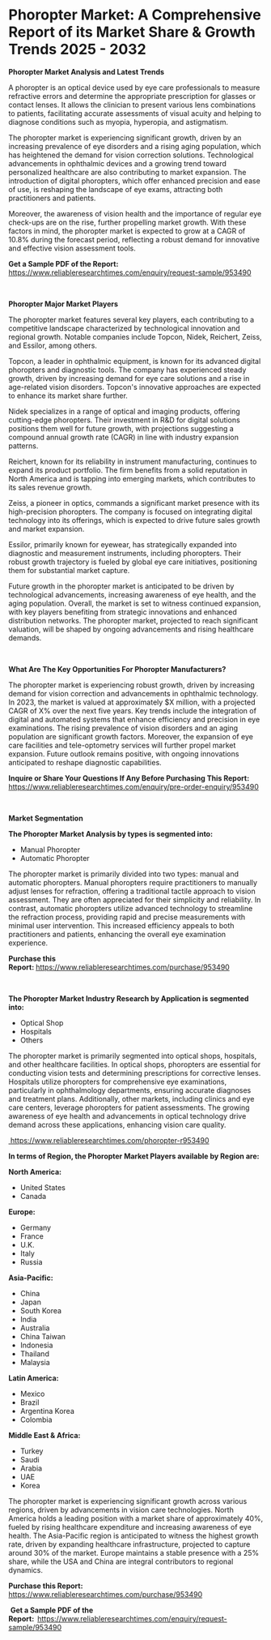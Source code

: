 <p><h1>Phoropter Market: A Comprehensive Report of its Market Share & Growth Trends 2025 - 2032</h1></p><p><strong>Phoropter Market Analysis and Latest Trends</strong></p>
<p><p>A phoropter is an optical device used by eye care professionals to measure refractive errors and determine the appropriate prescription for glasses or contact lenses. It allows the clinician to present various lens combinations to patients, facilitating accurate assessments of visual acuity and helping to diagnose conditions such as myopia, hyperopia, and astigmatism.</p><p>The phoropter market is experiencing significant growth, driven by an increasing prevalence of eye disorders and a rising aging population, which has heightened the demand for vision correction solutions. Technological advancements in ophthalmic devices and a growing trend toward personalized healthcare are also contributing to market expansion. The introduction of digital phoropters, which offer enhanced precision and ease of use, is reshaping the landscape of eye exams, attracting both practitioners and patients.</p><p>Moreover, the awareness of vision health and the importance of regular eye check-ups are on the rise, further propelling market growth. With these factors in mind, the phoropter market is expected to grow at a CAGR of 10.8% during the forecast period, reflecting a robust demand for innovative and effective vision assessment tools.</p></p>
<p><strong>Get a Sample PDF of the Report:&nbsp;</strong> <a href="https://www.reliableresearchtimes.com/enquiry/request-sample/953490?utm_campaign=2216&utm_medium=2&utm_source=Github&utm_content=ia&utm_term=18042025&utm_id=phoropter">https://www.reliableresearchtimes.com/enquiry/request-sample/953490</a></p>
<p>&nbsp;</p>
<p><strong>Phoropter Major Market Players</strong></p>
<p><p>The phoropter market features several key players, each contributing to a competitive landscape characterized by technological innovation and regional growth. Notable companies include Topcon, Nidek, Reichert, Zeiss, and Essilor, among others.</p><p>Topcon, a leader in ophthalmic equipment, is known for its advanced digital phoropters and diagnostic tools. The company has experienced steady growth, driven by increasing demand for eye care solutions and a rise in age-related vision disorders. Topcon's innovative approaches are expected to enhance its market share further.</p><p>Nidek specializes in a range of optical and imaging products, offering cutting-edge phoropters. Their investment in R&D for digital solutions positions them well for future growth, with projections suggesting a compound annual growth rate (CAGR) in line with industry expansion patterns.</p><p>Reichert, known for its reliability in instrument manufacturing, continues to expand its product portfolio. The firm benefits from a solid reputation in North America and is tapping into emerging markets, which contributes to its sales revenue growth.</p><p>Zeiss, a pioneer in optics, commands a significant market presence with its high-precision phoropters. The company is focused on integrating digital technology into its offerings, which is expected to drive future sales growth and market expansion.</p><p>Essilor, primarily known for eyewear, has strategically expanded into diagnostic and measurement instruments, including phoropters. Their robust growth trajectory is fueled by global eye care initiatives, positioning them for substantial market capture.</p><p>Future growth in the phoropter market is anticipated to be driven by technological advancements, increasing awareness of eye health, and the aging population. Overall, the market is set to witness continued expansion, with key players benefiting from strategic innovations and enhanced distribution networks. The phoropter market, projected to reach significant valuation, will be shaped by ongoing advancements and rising healthcare demands.</p></p>
<p>&nbsp;</p>
<p><strong>What Are The Key Opportunities For Phoropter Manufacturers?</strong></p>
<p><p>The phoropter market is experiencing robust growth, driven by increasing demand for vision correction and advancements in ophthalmic technology. In 2023, the market is valued at approximately $X million, with a projected CAGR of X% over the next five years. Key trends include the integration of digital and automated systems that enhance efficiency and precision in eye examinations. The rising prevalence of vision disorders and an aging population are significant growth factors. Moreover, the expansion of eye care facilities and tele-optometry services will further propel market expansion. Future outlook remains positive, with ongoing innovations anticipated to reshape diagnostic capabilities.</p></p>
<p><strong>Inquire or Share Your Questions If Any Before Purchasing This Report:</strong> <a href="https://www.reliableresearchtimes.com/enquiry/pre-order-enquiry/953490?utm_campaign=2216&utm_medium=2&utm_source=Github&utm_content=ia&utm_term=18042025&utm_id=phoropter">https://www.reliableresearchtimes.com/enquiry/pre-order-enquiry/953490</a></p>
<p>&nbsp;</p>
<p><strong>Market Segmentation</strong></p>
<p><strong>The Phoropter Market Analysis by types is segmented into:</strong></p>
<p><ul><li>Manual Phoropter</li><li>Automatic Phoropter</li></ul></p>
<p><p>The phoropter market is primarily divided into two types: manual and automatic phoropters. Manual phoropters require practitioners to manually adjust lenses for refraction, offering a traditional tactile approach to vision assessment. They are often appreciated for their simplicity and reliability. In contrast, automatic phoropters utilize advanced technology to streamline the refraction process, providing rapid and precise measurements with minimal user intervention. This increased efficiency appeals to both practitioners and patients, enhancing the overall eye examination experience.</p></p>
<p><strong>Purchase this Report:&nbsp;</strong><a href="https://www.reliableresearchtimes.com/purchase/953490?utm_campaign=2216&utm_medium=2&utm_source=Github&utm_content=ia&utm_term=18042025&utm_id=phoropter">https://www.reliableresearchtimes.com/purchase/953490</a></p>
<p>&nbsp;</p>
<p><strong>The Phoropter Market Industry Research by Application is segmented into:</strong></p>
<p><ul><li>Optical Shop</li><li>Hospitals</li><li>Others</li></ul></p>
<p><p>The phoropter market is primarily segmented into optical shops, hospitals, and other healthcare facilities. In optical shops, phoropters are essential for conducting vision tests and determining prescriptions for corrective lenses. Hospitals utilize phoropters for comprehensive eye examinations, particularly in ophthalmology departments, ensuring accurate diagnoses and treatment plans. Additionally, other markets, including clinics and eye care centers, leverage phoropters for patient assessments. The growing awareness of eye health and advancements in optical technology drive demand across these applications, enhancing vision care quality.</p></p>
<p><a href="https://www.reliableresearchtimes.com/phoropter-r953490?utm_campaign=2216&utm_medium=2&utm_source=Github&utm_content=ia&utm_term=18042025&utm_id=phoropter">&nbsp;https://www.reliableresearchtimes.com/phoropter-r953490</a></p>
<p><strong>In terms of Region, the Phoropter Market Players available by Region are:</strong></p>
<p>
    <p> <strong> North America: </strong>
        <ul>
            <li>United States</li>
            <li>Canada</li>
        </ul>
        </p> 
    <p> <strong> Europe: </strong>
        <ul>
            <li>Germany</li>
            <li>France</li>
            <li>U.K.</li>
            <li>Italy</li>
            <li>Russia</li>
        </ul>
        </p> 
    <p> <strong> Asia-Pacific: </strong>
        <ul>
            <li>China</li>
            <li>Japan</li>
            <li>South Korea</li>
            <li>India</li>
            <li>Australia</li>
            <li>China Taiwan</li>
            <li>Indonesia</li>
            <li>Thailand</li>
            <li>Malaysia</li>
        </ul>
        </p> 
    <p> <strong> Latin America: </strong>
        <ul>
            <li>Mexico</li>
            <li>Brazil</li>
            <li>Argentina Korea</li>
            <li>Colombia</li>
        </ul>
        </p> 
    <p> <strong> Middle East & Africa: </strong>
        <ul>
            <li>Turkey</li>
            <li>Saudi</li>
            <li>Arabia</li>
            <li>UAE</li>
            <li>Korea</li>
        </ul>
    </p>
    </p>
<p><p>The phoropter market is experiencing significant growth across various regions, driven by advancements in vision care technologies. North America holds a leading position with a market share of approximately 40%, fueled by rising healthcare expenditure and increasing awareness of eye health. The Asia-Pacific region is anticipated to witness the highest growth rate, driven by expanding healthcare infrastructure, projected to capture around 30% of the market. Europe maintains a stable presence with a 25% share, while the USA and China are integral contributors to regional dynamics.</p></p>
<p><strong>Purchase this Report: </strong><a href="https://www.reliableresearchtimes.com/purchase/953490?utm_campaign=2216&utm_medium=2&utm_source=Github&utm_content=ia&utm_term=18042025&utm_id=phoropter">https://www.reliableresearchtimes.com/purchase/953490</a></p>
<p>&nbsp;<strong>Get a Sample PDF of the Report:&nbsp;&nbsp;</strong><a href="https://www.reliableresearchtimes.com/enquiry/request-sample/953490?utm_campaign=2216&utm_medium=2&utm_source=Github&utm_content=ia&utm_term=18042025&utm_id=phoropter">https://www.reliableresearchtimes.com/enquiry/request-sample/953490</a></p>
<p><strong></strong></p>
<p><p></p><p></p><p></p></p>